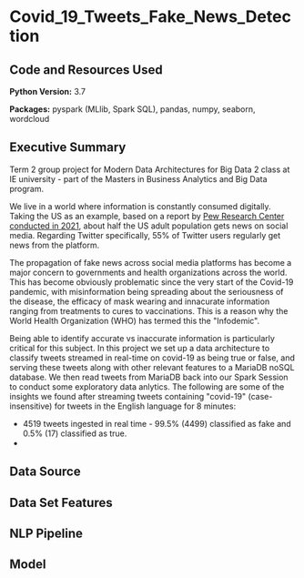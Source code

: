 # Covid_19_Tweets_Fake_News_Detection

## Code and Resources Used
**Python Version:** 3.7

**Packages:** pyspark (MLlib, Spark SQL), pandas, numpy, seaborn, wordcloud

## Executive Summary 

Term 2 group project for Modern Data Architectures for Big Data 2 class at IE university - part of the Masters in Business Analytics and Big Data program.

We live in a world where information is constantly consumed digitally. Taking the US as an example, based on a report by [Pew Research Center conducted in 2021](https://www.pewresearch.org/internet/2021/04/07/social-media-use-in-2021/), about half the US adult population gets news on social media. Regarding Twitter specifically, 55% of Twitter users regularly get news from the platform. 

The propagation of fake news across social media platforms has become a major concern to governments and health organizations across the world. This has become obviously problematic since the very start of the Covid-19 pandemic, with misinformation being spreading about the seriousness of the disease, the efficacy of mask wearing and innacurate information ranging from treatments to cures to vaccinations. This is a reason why the World Health Organization (WHO) has termed this the "Infodemic". 

Being able to identify accurate vs inaccurate information is particularly critical for this subject. In this project we set up a data architecture to classify tweets streamed in real-time on covid-19 as being true or false, and serving these tweets along with other relevant features to a MariaDB noSQL database. We then read tweets from MariaDB back into our Spark Session to conduct some exploratory data anlytics. The following are some of the insights we found after streaming tweets containing "covid-19" (case-insensitive) for tweets in the English language for 8 minutes: 
* 4519 tweets ingested in real time - 99.5% (4499) classified as fake and 0.5% (17) classified as true.
* 





## Data Source

## Data Set Features

## NLP Pipeline

## Model 
